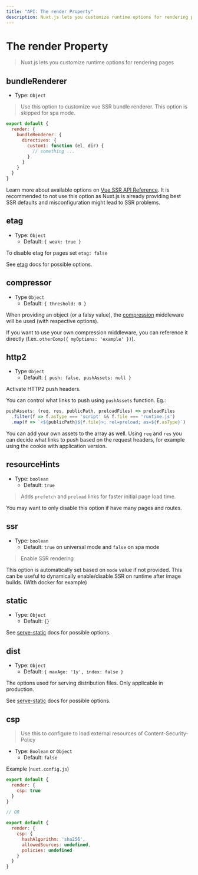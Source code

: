 ```yaml
---
title: "API: The render Property"
description: Nuxt.js lets you customize runtime options for rendering pages
---
```


# The render Property

> Nuxt.js lets you customize runtime options for rendering pages

## bundleRenderer
- Type: `Object`

> Use this option to customize vue SSR bundle renderer. This option is skipped for spa mode.

```js
export default {
  render: {
    bundleRenderer: {
      directives: {
        custom1: function (el, dir) {
          // something ...
        }
      }
    }
  }
}
```

Learn more about available options on [Vue SSR API Reference](https://ssr.vuejs.org/en/api.html#renderer-options).
It is recommended to not use this option as Nuxt.js is already providing best SSR defaults and misconfiguration might lead to SSR problems.

## etag
- Type: `Object`
  - Default: `{ weak: true }`

To disable etag for pages set `etag: false`

See [etag](https://www.npmjs.com/package/etag) docs for possible options.

## compressor
- Type `Object`
  - Default: `{ threshold: 0 }`

When providing an object (or a falsy value), the [compression](https://www.npmjs.com/package/compression) middleware
will be used (with respective options).

If you want to use your own compression middleware, you can reference it
directly (f.ex. `otherComp({ myOptions: 'example' })`).

## http2
- Type `Object`
  - Default: `{ push: false, pushAssets: null }`

Activate HTTP2 push headers.

You can control what links to push using `pushAssets` function. Eg.:
```js
pushAssets: (req, res, publicPath, preloadFiles) => preloadFiles
  .filter(f => f.asType === 'script' && f.file === 'runtime.js')
  .map(f => `<${publicPath}${f.file}>; rel=preload; as=${f.asType}`)
```
You can add your own assets to the array as well.
Using `req` and `res` you can decide what links to push based on the request headers, for example using the cookie with application version.

## resourceHints
- Type: `boolean`
  - Default: `true`

> Adds `prefetch` and `preload` links for faster initial page load time.

You may want to only disable this option if have many pages and routes.

## ssr
- Type: `boolean`
  - Default: `true` on universal mode and `false` on spa mode

> Enable SSR rendering

This option is automatically set based on `mode` value if not provided.
This can be useful to dynamically enable/disable SSR on runtime after image builds. (With docker for example)

## static
- Type: `Object`
  - Default: `{}`

See [serve-static](https://www.npmjs.com/package/serve-static) docs for possible options.

## dist
- Type: `Object`
  - Default: `{ maxAge: '1y', index: false }`

The options used for serving distribution files. Only applicable in production.

See [serve-static](https://www.npmjs.com/package/serve-static) docs for possible options.

## csp

> Use this to configure to load external resources of Content-Security-Policy

- Type: `Boolean` or `Object`
  - Default: `false`

Example (`nuxt.config.js`)

```js
export default {
  render: {
    csp: true
  }
}

// OR

export default {
  render: {
    csp: {
      hashAlgorithm: 'sha256',
      allowedSources: undefined,
      policies: undefined
    }
  }
}

```
